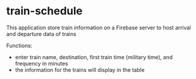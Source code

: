 # train-schedule

This application store train information on a Firebase server to host arrival and departure data of trains

Functions:
- enter train name, destination, first train time (military time), and frequency in minutes
- the information for the trains will display in the table